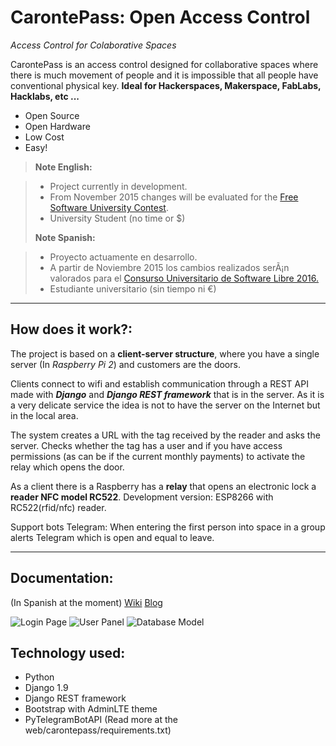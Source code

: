 CarontePass: Open Access Control
===================
*Access Control for Colaborative Spaces*

CarontePass is an access control designed for collaborative spaces where there is much movement of people and it is impossible that all people have conventional physical key.
**Ideal for Hackerspaces, Makerspace, FabLabs, Hacklabs, etc ...**

 - Open Source
 - Open Hardware
 - Low Cost
 - Easy!

> **Note English:**

> - Project currently in development.
> - From November 2015 changes will be evaluated for the [Free Software University Contest](https://www.concursosoftwarelibre.org).
> - University Student (no time or $)
> 
> **Note Spanish:**

> - Proyecto actuamente en desarrollo.
> - A partir de Noviembre 2015 los cambios realizados serÃ¡n valorados para el [Consurso Universitario de Software Libre 2016.](https://www.concursosoftwarelibre.org)
> -  Estudiante universitario (sin tiempo ni €)

----------
How does it work?:
-------------
The project is based on a **client-server structure**, where you have a single server (In *Raspberry Pi 2*) and customers are the doors.

Clients connect to wifi and establish communication through a REST API made with ***Django*** and ***Django REST framework*** that is in the server. As it is a very delicate service the idea is not to have the server on the Internet but in the local area.

The system creates a URL with the tag received by the reader and asks the server. Checks whether the tag has a user and if you have access permissions (as can be if the current monthly payments) to activate the relay which opens the door.

As a client there is a Raspberry has a **relay** that opens an electronic lock a **reader NFC model RC522**.
Development version: ESP8266 with RC522(rfid/nfc) reader.

Support bots Telegram: When entering the first person into space in a group alerts Telegram which is open and equal to leave.


----------
## Documentation:
(In Spanish at the moment)
[Wiki](http://wiki.kreitek.org/proyectos:control_acceso)
[Blog](https://carontepass.wordpress.com/)

![Login Page](https://carontepass.files.wordpress.com/2016/02/captura-de-pantalla-2016-02-15-14-02-56.png?w=775)
![User Panel](https://carontepass.files.wordpress.com/2016/02/captura-de-pantalla-2016-02-15-14-02-46.png)
![Database Model](https://carontepass.files.wordpress.com/2016/02/mis_modelos2.png)

Technology used:
-------------

 - Python
 - Django 1.9
 - Django REST framework
 - Bootstrap with AdminLTE theme
 - PyTelegramBotAPI
 (Read more at the web/carontepass/requirements.txt)
